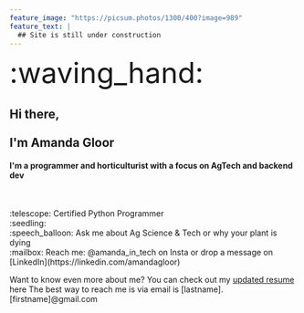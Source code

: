 ```yaml
---
feature_image: "https://picsum.photos/1300/400?image=989"
feature_text: |
  ## Site is still under construction 
---
```


<span style="font-size:50px;">:waving_hand:</span><h2>Hi there,<br>  
I'm Amanda Gloor </h2>

<h4> I'm a programmer and horticulturist with a focus on AgTech and backend dev </h4>
<br>
<p>
:telescope: Certified Python Programmer <br>
:seedling:  <br> 
:speech_balloon: Ask me about Ag Science & Tech or why your plant is dying <br>
:mailbox: Reach me: @amanda_in_tech on Insta or drop a message on [LinkedIn](https://linkedin.com/amandagloor)
</p>

Want to know even more about me?
You can check out my [updated resume](resume.md) here
The best way to reach me is via email is [lastname].[firstname]@gmail.com
